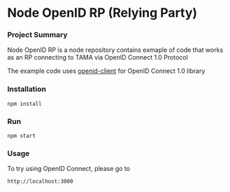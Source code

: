 # Node OpenID RP (Relying Party)

### Project Summary

Node OpenID RP is a node repository contains exmaple of code that works as an RP connecting to TAMA via OpenID Connect 1.0 Protocol

The example code uses [openid-client] for OpenID Connect 1.0 library

### Installation
```bashp
npm install
```

### Run
```bashp
npm start
```

### Usage
To try using OpenID Connect, please go to
```bashp
http://localhost:3000
```

[openid-client]: https://github.com/panva/node-openid-client/blob/master/README.md
